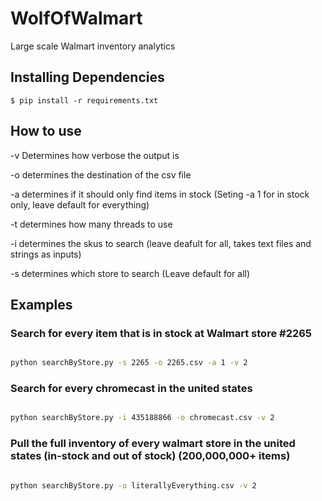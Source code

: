 # WolfOfWalmart
Large scale Walmart inventory analytics

## Installing Dependencies

``` {.sourceCode .bash}
$ pip install -r requirements.txt
```

## How to use

-v Determines how verbose the output is

-o determines the destination of the csv file

-a determines if it should only find items in stock (Seting -a 1 for in stock only, leave default for everything)

-t determines how many threads to use

-i determines the skus to search (leave deafult for all, takes text files and strings as inputs)

-s determines which store to search (Leave default for all)


## Examples

### Search for every item that is in stock at Walmart store #2265

```bash

python searchByStore.py -s 2265 -o 2265.csv -a 1 -v 2

```

### Search for every chromecast in the united states

```bash

python searchByStore.py -i 435188866 -o chromecast.csv -v 2

```

### Pull the full inventory of every walmart store in the united states (in-stock and out of stock) (200,000,000+ items)

```bash

python searchByStore.py -o literallyEverything.csv -v 2

```
